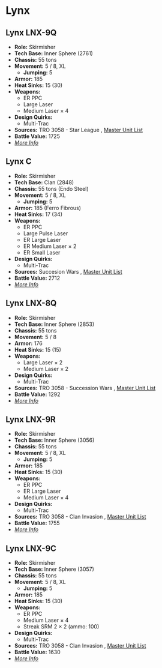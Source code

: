 # Lynx 

## Lynx LNX-9Q 

- **Role:** Skirmisher 
- **Tech Base:** Inner Sphere (2761) 
- **Chassis:** 55 tons 
- **Movement:** 5 / 8, XL 
  - **Jumping:** 5 
- **Armor:** 185 
- **Heat Sinks:** 15 (30) 
- **Weapons:** 
  - ER PPC 
  - Large Laser 
  - Medium Laser × 4 
- **Design Quirks:** 
  - Multi-Trac 
- **Sources:** TRO 3058 - Star League , [Master Unit List](http://masterunitlist.info/Unit/Details/1968/lynx-lnx-9q) 
- **Battle Value:** 1725 
- [*More Info*](lynx/lynx_lnx-9q.md) 

## Lynx C 

- **Role:** Skirmisher 
- **Tech Base:** Clan (2848) 
- **Chassis:** 55 tons (Endo Steel) 
- **Movement:** 5 / 8, XL 
  - **Jumping:** 5 
- **Armor:** 185 (Ferro Fibrous) 
- **Heat Sinks:** 17 (34) 
- **Weapons:** 
  - ER PPC 
  - Large Pulse Laser 
  - ER Large Laser 
  - ER Medium Laser × 2 
  - ER Small Laser 
- **Design Quirks:** 
  - Multi-Trac 
- **Sources:** Succesion Wars , [Master Unit List](http://masterunitlist.info/Unit/Details/7620/lynx-c) 
- **Battle Value:** 2712 
- [*More Info*](lynx/lynx_c.md) 

## Lynx LNX-8Q 

- **Role:** Skirmisher 
- **Tech Base:** Inner Sphere (2853) 
- **Chassis:** 55 tons 
- **Movement:** 5 / 8 
- **Armor:** 176 
- **Heat Sinks:** 15 (15) 
- **Weapons:** 
  - Large Laser × 2 
  - Medium Laser × 2 
- **Design Quirks:** 
  - Multi-Trac 
- **Sources:** TRO 3058 - Succession Wars , [Master Unit List](http://masterunitlist.info/Unit/Details/1966/lynx-lnx-8q) 
- **Battle Value:** 1292 
- [*More Info*](lynx/lynx_lnx-8q.md) 

## Lynx LNX-9R 

- **Role:** Skirmisher 
- **Tech Base:** Inner Sphere (3056) 
- **Chassis:** 55 tons 
- **Movement:** 5 / 8, XL 
  - **Jumping:** 5 
- **Armor:** 185 
- **Heat Sinks:** 15 (30) 
- **Weapons:** 
  - ER PPC 
  - ER Large Laser 
  - Medium Laser × 4 
- **Design Quirks:** 
  - Multi-Trac 
- **Sources:** TRO 3058 - Clan Invasion , [Master Unit List](http://masterunitlist.info/Unit/Details/1969/lynx-lnx-9r) 
- **Battle Value:** 1755 
- [*More Info*](lynx/lynx_lnx-9r.md) 

## Lynx LNX-9C 

- **Role:** Skirmisher 
- **Tech Base:** Inner Sphere (3057) 
- **Chassis:** 55 tons 
- **Movement:** 5 / 8, XL 
  - **Jumping:** 5 
- **Armor:** 185 
- **Heat Sinks:** 15 (30) 
- **Weapons:** 
  - ER PPC 
  - Medium Laser × 4 
  - Streak SRM 2 × 2 (ammo: 100) 
- **Design Quirks:** 
  - Multi-Trac 
- **Sources:** TRO 3058 - Clan Invasion , [Master Unit List](http://masterunitlist.info/Unit/Details/1967/lynx-lnx-9c) 
- **Battle Value:** 1630 
- [*More Info*](lynx/lynx_lnx-9c.md) 

